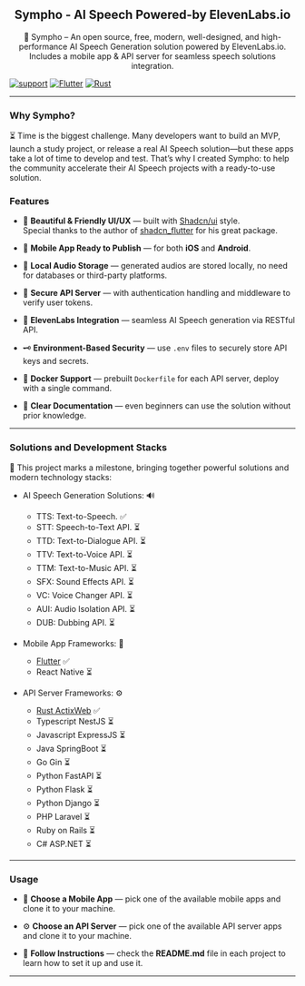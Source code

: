<h2 style="text-align: center;">Sympho - AI Speech Powered-by ElevenLabs.io</h2>

<p style="text-align: center;">🎵 Sympho – An open source, free, modern, well-designed, and high-performance AI Speech Generation solution powered by
ElevenLabs.io. Includes a mobile app & API server for seamless speech solutions integration.</p>

[![support](https://img.shields.io/badge/Support-Open_Source-black?style=for-the-badge&logo=Patreon&logoColor=white)](https://www.patreon.com/elmarjanihamza/gift)
[![Flutter](https://img.shields.io/badge/Flutter-Repo-blue?style=for-the-badge&logo=flutter&logoColor=white)](https://github.com/hamzaelmarjani/sympho/tree/main/App/sympho-mobile-app-flutter)
[![Rust](https://img.shields.io/badge/Rust-Repo-orange?style=for-the-badge&logo=Rust&logoColor=white)](https://github.com/hamzaelmarjani/sympho/tree/main/API/sympho-api-rust)


---

### Why Sympho?

⏳ Time is the biggest challenge. Many developers want to build an MVP, launch a study project, or release a real AI
Speech solution—but these apps take a lot of time to develop and test. That’s why I created Sympho: to help the
community accelerate their AI Speech projects with a ready-to-use solution.

### Features

- 🎨 **Beautiful & Friendly UI/UX** — built with [Shadcn/ui](https://ui.shadcn.com/) style.  
  Special thanks to the author of [shadcn_flutter](https://pub.dev/packages/shadcn_flutter) for his great package.

- 📱 **Mobile App Ready to Publish** — for both **iOS** and **Android**.

- 🎵 **Local Audio Storage** — generated audios are stored locally, no need for databases or third-party platforms.

- 🔐 **Secure API Server** — with authentication handling and middleware to verify user tokens.

- 🤖 **ElevenLabs Integration** — seamless AI Speech generation via RESTful API.

- 🗝️ **Environment-Based Security** — use `.env` files to securely store API keys and secrets.

- 🐳 **Docker Support** — prebuilt `Dockerfile` for each API server, deploy with a single command.

- 📖 **Clear Documentation** — even beginners can use the solution without prior knowledge.

---

### Solutions and Development Stacks

🚀 This project marks a milestone, bringing together powerful solutions and modern technology stacks:

- AI Speech Generation Solutions: 🔊
    + TTS: Text-to-Speech. ✅
    + STT: Speech-to-Text API. ⏳
    + TTD: Text-to-Dialogue API. ⏳
    + TTV: Text-to-Voice API. ⏳
    + TTM: Text-to-Music API. ⏳
    + SFX: Sound Effects API. ⏳
    + VC: Voice Changer API. ⏳
    + AUI: Audio Isolation API. ⏳
    + DUB: Dubbing API. ⏳


- Mobile App Frameworks: 📱
    + [Flutter](https://github.com/hamzaelmarjani/sympho/tree/main/App/sympho-mobile-app-flutter) ✅
    + React Native ⏳


- API Server Frameworks: ⚙️
    + [Rust ActixWeb](https://github.com/hamzaelmarjani/sympho/tree/main/API/sympho-api-rust) ✅
    + Typescript NestJS ⏳
    + Javascript ExpressJS ⏳
    + Java SpringBoot ⏳
    + Go Gin ⏳
    + Python FastAPI ⏳
    + Python Flask ⏳
    + Python Django ⏳
    + PHP Laravel ⏳
    + Ruby on Rails ⏳
    + C# ASP.NET ⏳

---

### Usage

- 📲 **Choose a Mobile App** — pick one of the available mobile apps and clone it to your machine.

- ⚙️ **Choose an API Server** — pick one of the available API server apps and clone it to your machine.

- 📖 **Follow Instructions** — check the **README.md** file in each project to learn how to set it up and use it.

---

